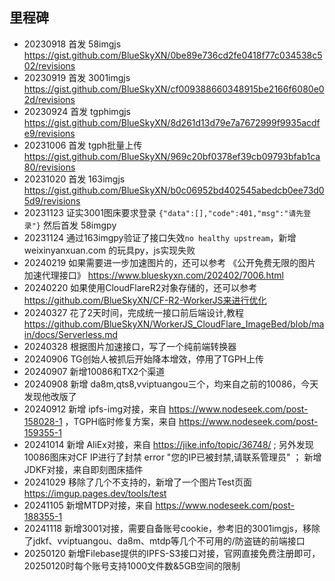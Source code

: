 ## 里程碑

- 20230918 首发 58imgjs https://gist.github.com/BlueSkyXN/0be89e736cd2fe0418f77c034538c502/revisions
- 20230919 首发 3001imgjs https://gist.github.com/BlueSkyXN/cf009388660348915be2166f6080e02d/revisions
- 20230924 首发 tgphimgjs https://gist.github.com/BlueSkyXN/8d261d13d79e7a7672999f9935acdfe9/revisions
- 20231006 首发 tgph批量上传 https://gist.github.com/BlueSkyXN/969c20bf0378ef39cb09793bfab1ca80/revisions
- 20231020 首发 163imgjs https://gist.github.com/BlueSkyXN/b0c06952bd402545abedcb0ee73d05d9/revisions
- 20231123 证实3001图床要求登录 ``{"data":[],"code":401,"msg":"请先登录"}`` 然后首发 58imgpy
- 20231124 通过163imgpy验证了接口失效``no healthy upstream``，新增 weixinyanxuan.com 的玩具py，js实现失败
- 20240219 如果需要进一步加速图片的，还可以参考 《公开免费无限的图片加速代理接口》 https://www.blueskyxn.com/202402/7006.html
- 20240220 如果使用CloudFlareR2对象存储的，还可以参考 https://github.com/BlueSkyXN/CF-R2-WorkerJS来进行优化 
- 20240327 花了2天时间，完成统一接口前后端设计,教程 https://github.com/BlueSkyXN/WorkerJS_CloudFlare_ImageBed/blob/main/docs/Serverless.md
- 20240328 根据图片加速接口，写了一个纯前端转换器
- 20240906 TG创始人被抓后开始降本增效，停用了TGPH上传
- 20240907 新增10086和TX2个渠道
- 20240908 新增 da8m,qts8,vviptuangou三个，均来自之前的10086，今天发现他改版了
- 20240912 新增 ipfs-img对接，来自 https://www.nodeseek.com/post-158028-1 ，TGPH临时修复方案，来自 https://www.nodeseek.com/post-159355-1
- 20241014 新增 AliEx对接，来自 https://jike.info/topic/36748/ ;  另外发现10086图床对CF IP进行了封禁 error "您的IP已被封禁,请联系管理员" ； 新增JDKF对接，来自即刻图床插件
- 20241029 移除了几个不支持的，新增了一个图片Test页面 https://imgup.pages.dev/tools/test
- 20241105 新增MTDP对接，来自 https://www.nodeseek.com/post-188355-1
- 20241118 新增3001对接，需要自备账号cookie，参考旧的3001imgjs，移除了jdkf、vviptuangou、da8m、mtdp等几个不可用的/防盗链的前端接口
- 20250120 新增Filebase提供的IPFS-S3接口对接，官网直接免费注册即可，20250120时每个账号支持1000文件数&5GB空间的限制